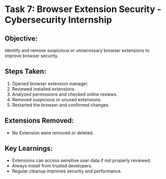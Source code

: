 # Task 7: Browser Extension Security - Cybersecurity Internship

## Objective:
Identify and remove suspicious or unnecessary browser extensions to improve browser security.

## Steps Taken:
1. Opened browser extension manager.
2. Reviewed installed extensions.
3. Analyzed permissions and checked online reviews.
4. Removed suspicious or unused extensions.
5. Restarted the browser and confirmed changes.

## Extensions Removed:
- No Extension were removed or deleted. 

## Key Learnings:
- Extensions can access sensitive user data if not properly reviewed.
- Always install from trusted developers.
- Regular cleanup improves security and performance.

